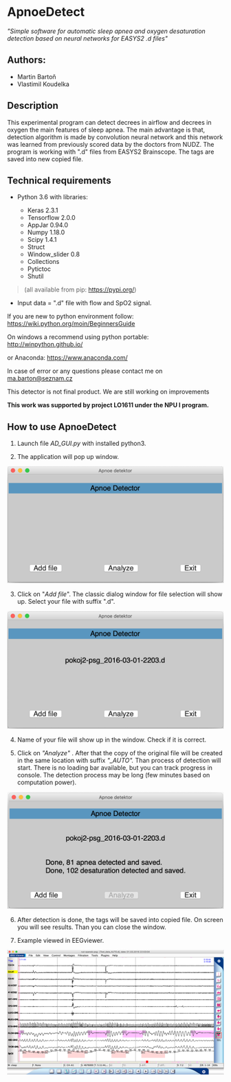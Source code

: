 <h1>ApnoeDetect</h1>

*"Simple software for automatic sleep apnea and oxygen desaturation
detection based on neural networks for EASYS2 .d files"*

<h2>Authors:</h2>

-   Martin Bartoň
-   Vlastimil Koudelka

<h2>Description</h2>

This experimental program can detect decrees in airflow and decrees in
oxygen the main features of sleep apnea. The main advantage is that,
detection algorithm is made by convolution neural network and this
network was learned from previously scored data by the doctors from
NUDZ. The program is working with ".d" files from EASYS2 Brainscope. The
tags are saved into new copied file.

<h2>Technical requirements</h2>

-   Python 3.6 with libraries:

    -   Keras 2.3.1
    -   Tensorflow 2.0.0
    -   AppJar 0.94.0
    -   Numpy 1.18.0
    -   Scipy 1.4.1
    -   Struct
    -   Window_slider 0.8
    -   Collections
    -   Pytictoc
    -   Shutil

> (all available from pip: <https://pypi.org/>)

-   Input data = ".d" file with flow and SpO2 signal.

If you are new to python environment follow:
<https://wiki.python.org/moin/BeginnersGuide>

On windows a recommend using python portable:
<http://winpython.github.io/>

or Anaconda:
<https://www.anaconda.com/>


In case of error or any questions please contact me on
<ma.barton@seznam.cz>

This detector is not final product. We are still working on
improvements

**This work was supported by project LO1611 under the NPU I program.**


<h2>How to use ApnoeDetect</h2>

1)  Launch file *AD\_GUI.py* with installed python3.

2)  The application will pop up window.

![](https://github.com/mabartcz/ApnoeDetect/blob/master/screens/AD_1.png?raw=true)

3)  Click on "*Add file*". The classic dialog window for file selection
    will show up. Select your file with suffix ".d".

![](https://github.com/mabartcz/ApnoeDetect/blob/master/screens/AD_2.png?raw=true)

4)  Name of your file will show up in the window. Check if it is
    correct.

5)  Click on *"Analyze"* . After that the copy of the original file will
    be created in the same location with suffix *"\_AUTO".* Than process
    of detection will start. There is no loading bar available, but you
    can track progress in console. The detection process may be long
    (few minutes based on computation power).

![](https://github.com/mabartcz/ApnoeDetect/blob/master/screens/AD_3.png?raw=true)

6)  After detection is done, the tags will be saved into copied file. On
    screen you will see results. Than you can close the window.

7)  Example viewed in EEGviewer.

![](https://github.com/mabartcz/ApnoeDetect/blob/master/screens/EEGviewer.png?raw=true)
